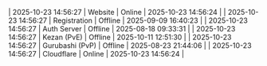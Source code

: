 | 2025-10-23 14:56:27 | Website | Online | 2025-10-23 14:56:24 |
| 2025-10-23 14:56:27 | Registration | Offline | 2025-09-09 16:40:23 |
| 2025-10-23 14:56:27 | Auth Server | Offline | 2025-08-18 09:33:31 |
| 2025-10-23 14:56:27 | Kezan (PvE) | Offline | 2025-10-11 12:51:30 |
| 2025-10-23 14:56:27 | Gurubashi (PvP) | Offline | 2025-08-23 21:44:06 |
| 2025-10-23 14:56:27 | Cloudflare | Online | 2025-10-23 14:56:24 |
